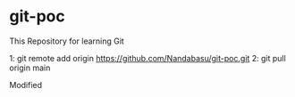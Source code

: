 # git-poc
This Repository for learning Git

1: git remote add origin https://github.com/Nandabasu/git-poc.git
2: git pull origin main 

Modified